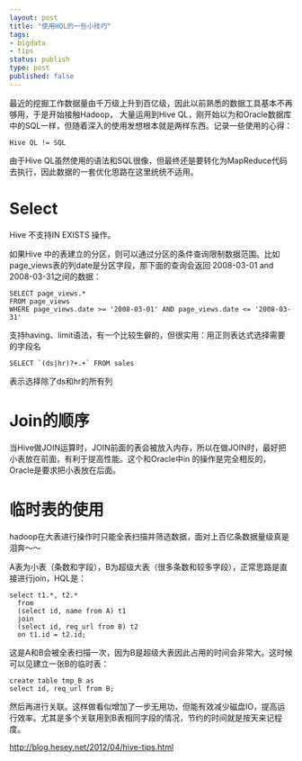 ```yaml
--- 
layout: post
title: "使用HQL的一些小技巧"
tags: 
- bigdata
- tips
status: publish
type: post
published: false
---
```


最近的挖掘工作数据量由千万级上升到百亿级，因此以前熟悉的数据工具基本不再够用，于是开始接触Hadoop，
大量运用到Hive QL，刚开始以为和Oracle数据库中的SQL一样，但随着深入的使用发想根本就是两样东西。记录一些使用的心得：

`Hive QL != SQL`

由于Hive QL虽然使用的语法和SQL很像，但最终还是要转化为MapReduce代码去执行，因此数据的一套优化思路在这里统统不适用。



# Select 

Hive 不支持IN EXISTS 操作。

如果Hive 中的表建立的分区，则可以通过分区的条件查询限制数据范围。比如page_views表的列date是分区字段，那下面的查询会返回
2008-03-01 and 2008-03-31之间的数据：

    SELECT page_views.*
    FROM page_views
    WHERE page_views.date >= '2008-03-01' AND page_views.date <= '2008-03-31'

支持having、limit语法，有一个比较生僻的，但很实用：用正则表达式选择需要的字段名

    SELECT `(ds|hr)?+.+` FROM sales

表示选择除了ds和hr的所有列

# Join的顺序

当Hive做JOIN运算时，JOIN前面的表会被放入内存，所以在做JOIN时，最好把小表放在前面，有利于提高性能。这个和Oracle中in 的操作是完全相反的，
Oracle是要求把小表放在后面。

# 临时表的使用

hadoop在大表进行操作时只能全表扫描并筛选数据，面对上百亿条数据量级真是泪奔～～

A表为小表（条数和字段），B为超级大表（很多条数和较多字段），正常思路是直接进行join，HQL是：

    select t1.*, t2.* 
      from 
      (select id, name from A) t1
      join
      (select id, req_url from B) t2
      on t1.id = t2.id;

这是A和B会被全表扫描一次，因为B是超级大表因此占用的时间会非常大。这时候可以见建立一张B的临时表：

    create table tmp_B as
    select id, req_url from B;

然后再进行关联。这样做看似增加了一步无用功，但能有效减少磁盘IO，提高运行效率。尤其是多个关联用到B表相同字段的情况，节约的时间就是按天来记程度。



http://blog.hesey.net/2012/04/hive-tips.html

